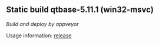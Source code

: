 ## Static build qtbase-5.11.1 (win32-msvc)

*Build and deploy by appveyor*

Usage information: [release](https://github.com/fullincome/qtbase/releases/latest)